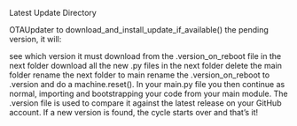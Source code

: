 Latest Update Directory

OTAUpdater to download_and_install_update_if_available() the pending version, it will:

see which version it must download from the .version_on_reboot file in the next folder
download all the new .py files in the next folder
delete the main folder
rename the next folder to main
rename the .version_on_reboot to .version
and do a machine.reset(). In your main.py file you then continue as normal, importing and bootstrapping your code from your main module.
The .version file is used to compare it against the latest release on your GitHub account. If a new version is found, the cycle starts over and that’s it!
